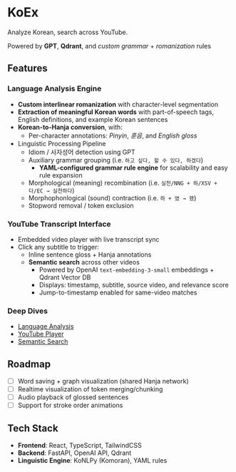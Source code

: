 # KoEx

Analyze Korean, search across YouTube. 

Powered by **GPT**, **Qdrant**, and *custom grammar* + *romanization* rules

<!-- ![KoEx Demo](./docs/koex-language-analysis.gif) -->

## Features

### Language Analysis Engine
- **Custom interlinear romanization** with character-level segmentation
- **Extraction of meaningful Korean words** with part-of-speech tags, English definitions, and example Korean sentences
- **Korean-to-Hanja conversion**, with:
  - Per-character annotations: *Pinyin*, *훈음*, and *English gloss*
- Linguistic Processing Pipeline
  - Idiom / 사자성어 detection using GPT
  - Auxiliary grammar grouping (i.e. `하고 싶다, 할 수 있다, 하겠다`)
    - **YAML-configured grammar rule engine** for scalability and easy rule expansion
  - Morphological (meaning) recombination (i.e. `실천/NNG + 하/XSV + 다/EC → 실천하다`)
  - Morphophonlogical (sound) contraction (i.e. `하 + 였 → 했`)
  - Stopword removal / token exclusion

### YouTube Transcript Interface

- Embedded video player with live transcript sync
- Click any subtitle to trigger:
  - Inline sentence gloss + Hanja annotations
  - **Semantic search** across other videos
    - Powered by OpenAI `text-embedding-3-small` embeddings + Qdrant Vector DB
    - Displays: timestamp, subtitle, source video, and relevance score
    - Jump-to-timestamp enabled for same-video matches
    
### Deep Dives
- [Language Analysis](./dpcs/language-analysis.md)
- [YouTube Player](./docs/youtube-player.md)
- [Semantic Search](./docs/semantic-search.md)

## Roadmap
- [ ] Word saving + graph visualization (shared Hanja network)
- [ ] Realtime visualization of token merging/chunking
- [ ] Audio playback of glossed sentences
- [ ] Support for stroke order animations

## Tech Stack

- **Frontend**: React, TypeScript, TailwindCSS
- **Backend**: FastAPI, OpenAI API, Qdrant
- **Linguistic Engine**: KoNLPy (Komoran), YAML rules